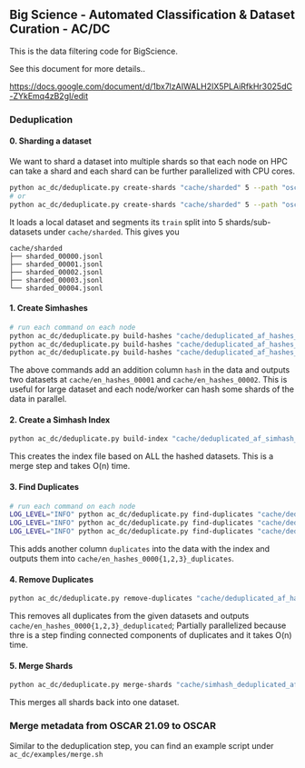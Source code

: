 ## Big Science - Automated Classification & Dataset Curation - AC/DC

This is the data filtering code for BigScience.

See this document for more details..

https://docs.google.com/document/d/1bx7lzAIWALH2IX5PLAiRfkHr3025dC-ZYkEmq4zB2gI/edit


### Deduplication

#### 0. Sharding a dataset

We want to shard a dataset into multiple shards so that each node on HPC can take a shard and each shard can be further parallelized with CPU cores.

```bash
python ac_dc/deduplicate.py create-shards "cache/sharded" 5 --path "oscar-corpus/OSCAR-2109" --name "deduplicated_af" --split "train"
# or
python ac_dc/deduplicate.py create-shards "cache/sharded" 5 --path "oscar-corpus/OSCAR-2109" --name "deduplicated_af" --data-dir "local path to data directory" --split "train"
```

It loads a local dataset and segments its `train` split into 5 shards/sub-datasets under `cache/sharded`. This gives you
```
cache/sharded
├── sharded_00000.jsonl
├── sharded_00001.jsonl
├── sharded_00002.jsonl
├── sharded_00003.jsonl
└── sharded_00004.jsonl
```

#### 1. Create Simhashes
```bash
# run each command on each node
python ac_dc/deduplicate.py build-hashes "cache/deduplicated_af_hashes_00001" --data-files "sharded_00000.jsonl" --data-files "sharded_00001.jsonl" --path "cache/sharded" --split "train"
python ac_dc/deduplicate.py build-hashes "cache/deduplicated_af_hashes_00002" --data-files "sharded_00002.jsonl" --data-files "sharded_00003.jsonl" --path "cache/sharded" --split "train"
python ac_dc/deduplicate.py build-hashes "cache/deduplicated_af_hashes_00003" --data-files "sharded_00004.jsonl" --path "cache/sharded" --split "train"
```
The above commands add an addition column `hash` in the data and outputs two datasets at `cache/en_hashes_00001` and `cache/en_hashes_00002`. This is useful for large dataset and each node/worker can hash some shards of the data in parallel.

#### 2. Create a Simhash Index
```bash
python ac_dc/deduplicate.py build-index "cache/deduplicated_af_simhash_index.pkl" "cache/deduplicated_af_hashes_00001" "cache/deduplicated_af_hashes_00002" "cache/deduplicated_af_hashes_00003" --split "train"
```
This creates the index file based on ALL the hashed datasets. This is a merge step and takes O(n) time.

#### 3. Find Duplicates
```bash
# run each command on each node
LOG_LEVEL="INFO" python ac_dc/deduplicate.py find-duplicates "cache/deduplicated_af_hashes_00001" "cache/deduplicated_af_simhash_index.pkl" --split "train" --threshold 2
LOG_LEVEL="INFO" python ac_dc/deduplicate.py find-duplicates "cache/deduplicated_af_hashes_00002" "cache/deduplicated_af_simhash_index.pkl" --split "train" --threshold 2
LOG_LEVEL="INFO" python ac_dc/deduplicate.py find-duplicates "cache/deduplicated_af_hashes_00003" "cache/deduplicated_af_simhash_index.pkl" --split "train" --threshold 2
```
This adds another column `duplicates` into the data with the index and outputs them into `cache/en_hashes_0000{1,2,3}_duplicates`.

#### 4. Remove Duplicates
```bash
python ac_dc/deduplicate.py remove-duplicates "cache/deduplicated_af_hashes_00001_duplicates" "cache/deduplicated_af_hashes_00002_duplicates" "cache/deduplicated_af_hashes_00003_duplicates" --split "train"
```
This removes all duplicates from the given datasets and outputs `cache/en_hashes_0000{1,2,3}_deduplicated`; Partially parallelized because thre is a step finding connected components of duplicates and it takes O(n) time.

#### 5. Merge Shards
```bash
python ac_dc/deduplicate.py merge-shards "cache/simhash_deduplicated_af" "cache/deduplicated_af_hashes_00001_deduplicated" "cache/deduplicated_af_hashes_00002_deduplicated" "cache/deduplicated_af_hashes_00003_deduplicated" --split "train"
```
This merges all shards back into one dataset.


### Merge metadata from OSCAR 21.09 to OSCAR

Similar to the deduplication step, you can find an example script under `ac_dc/examples/merge.sh`
